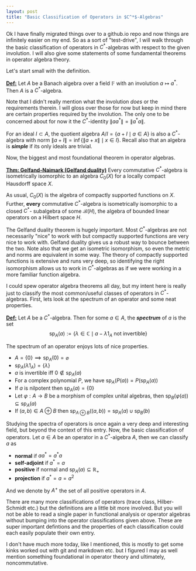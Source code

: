 ```yaml
---
layout: post
title: "Basic Classification of Operators in $C^*$-Algebras"
---
```


Ok I have finally migrated things over to a github.io repo and now things are infinitely
easier on my end. So as a sort of "test-drive", I will walk through the basic
classification of operators in $C^*$-algebras with respect to the given involution.
I will also give some statements of some fundamental theorems in operator algebra
theory.

Let's start small with the definition.

<ins>**Def:**</ins> Let $A$ be a Banach algebra over a field $\mathbb{F}$ with an
involution $a \mapsto a^*$. Then $A$ is a $C^*$-algebra.

Note that I didn't really mention what the involution *does* or the requirements
therein. I will gloss over those for now but keep in mind there are certain properties
required by the involution. The only one to be concerned about for now it the
$C^*$-identity $\|aa^*\| = \|a^*a\|$.

For an ideal $I \subset A$, the quotient algebra $A/I = \{a+I \mid a \in A \}$ is
also a $C^*$-algebra with norm $\| a+I\| = \inf \{ \| a+x \| \mid x \in I\}$. Recall
also that an algebra is ***simple*** if its only ideals are trivial.

Now, the biggest and most foundational theorem in operator algebras.

<ins>**Thm: Gelfand-Naimark (Gelfand duality)**</ins> Every commutative $C^*$-algebra
is isometrically isomorphic to an algebra $C_0(X)$ for a locally compact Hausdorff
space $X$.

As usual, $C_0(X)$ is the algebra of compactly supported functions on $X$. Further,
**every** commutative $C^*$-algebra is isometrically isomorphic to a closed $C^*$-
subalgebra of some $\mathcal B(H)$, the algebra of bounded linear operators on a 
Hilbert space $H$.

The Gelfand duality theorem is hugely important. Most $C^*$-algebras are not necessarily
"nice" to work with but compactly supported functions are very nice to work with.
Gelfand duality gives us a robust way to bounce between the two. Note also that
we get an isometric isomorphism, so even the metric and norms are equivalent in some
way. The theory of compactly supported functions is extensive and runs very deep,
so identifying the right isomorphism allows us to work in $C^*$-algebras as if we
were working in a more familiar function algebra.

I could spew operator algebra theorems all day, but my intent here is really just
to classify the most common/useful classes of operators in $C^*$-algebras. First,
lets look at the spectrum of an operator and some neat properties.

<ins>**Def:**</ins> Let $A$ be a $C^*$-algebra. Then for some $a \in A$, the ***spectrum***
of $a$ is the set
$$
\operatorname{sp}_A (a) := \{ \lambda \in \mathbb{C} \mid a - \lambda 1_A \text{ not invertible} \}
$$

The spectrum of an operator enjoys lots of nice properties.
- $A = \{0\} \implies \operatorname{sp}_A (0) = \varnothing$
- $\operatorname{sp}_A (\lambda 1_A) = \{\lambda\}$
- $a$ is invertible iff $0 \not\in \operatorname{sp}_A(a)$
- For a complex polynomial $P$, we have $\operatorname{sp}_A (P(a)) = P(\operatorname{sp}_A (a))$
- If $a$ is nilpotent then $\operatorname{sp}_A (a) = \{0\}$
- Let $\varphi:A \to B$ be a morphism of complex unital algebras, then $\operatorname{sp}_B (\varphi(a)) \subseteq \operatorname{sp}_A (a)$
- If $(a,b) \in A \oplus B$ then $\operatorname{sp}_{A \oplus B}((a,b)) = \operatorname{sp}_A(a) \cup \operatorname{sp}_B(b)$

Studying the spectra of operators is once again a very deep and interesting field,
but beyond the context of this entry. Now, the basic classification of operators.
Let $a \in A$ be an operator in a $C^*$-algebra $A$, then we can classify $a$ as
- **normal** if $aa^* = a^*a$
- **self-adjoint** if $a^*=a$
- **positive** if normal and $\operatorname{sp}_A(a) \subseteq \mathbb{R}_+$
- **projection** if $a^* = a = a^2$

And we denote by $A^+$ the set of all positive operators in $A$. 

There are many more classifications of operators (trace class, Hilber-Schmidt etc.)
but the definitions are a little bit more involved. But you will not be able to read
a single paper in functional analysis or operator algebras without bumping into
the operator classifications given above. These are super important defintions and
the properties of each classification could each easily populate their own entry.

I don't have much more today, like I mentioned, this is mostly to get some kinks
worked out with git and markdown etc. but I figured I may as well mention something
foundational in operator theory and ultimately, noncommutative.